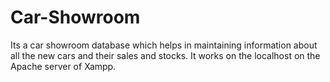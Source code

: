 # Car-Showroom
Its a car showroom database which helps in maintaining information about all the new cars and their sales and stocks. 
It works on the localhost on the Apache server of Xampp.
